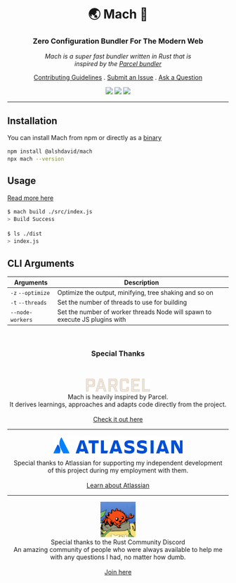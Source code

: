 <h1 align="center">🌏️ Mach 🚀</h1>

<h3 align="center">Zero Configuration Bundler For The Modern Web</h3>

<p align="center"><i>
  Mach is a super fast bundler written in Rust that is<br>
  inspired by the <a href="https://parceljs.org/">Parcel bundler</a>
</i></p>

<p align="center">
  <a href=".docs/CONTRIBUTING.md">Contributing Guidelines</a>
  .
  <a href="https://github.com/alshdavid/mach/issues">Submit an Issue</a>
  .
  <a href="https://github.com/alshdavid/mach/discussions">Ask a Question</a>
</p>

<p align="center">
  <img src="https://img.shields.io/npm/v/@alshdavid/mach">
  <img src="https://img.shields.io/npm/dm/@alshdavid/mach.svg">
  <img src="https://img.shields.io/badge/install_dependencies-0-green">
</p>

---

## Installation

You can install Mach from npm or directly as a [binary](.docs/install.md)

```bash
npm install @alshdavid/mach
npx mach --version
```

## Usage

[Read more here](.docs/usage.md)

```bash
$ mach build ./src/index.js
> Build Success

$ ls ./dist
> index.js
```

## CLI Arguments

|Arguments|Description|
|-|-|
|`-z` `--optimize`| Optimize the output, minifying, tree shaking and so on |
| `-t` `--threads` | Set the number of threads to use for building |
| `--node-workers` | Set the number of worker threads Node will spawn to execute JS plugins with |

<br>

<h3 align="center">Special Thanks</h3>
<br>

<p align="center">
  <img height="30px" src="./.docs/assets/logo-parcel.svg" />
  <br> 
  Mach is heavily inspired by Parcel.<br>
  It derives learnings, approaches and adapts code directly from the project.<br>
  <br>
  <a href="https://parceljs.org/">Check it out here</a><br>
</p>

---

<p align="center">
  <img height="50px" src="./.docs/assets/logo-atlassian.svg" />
  <br> 
  Special thanks to Atlassian for supporting my independent development<br>
  of this project during my employment with them.<br>
  <br>
  <a href="https://www.atlassian.com/">Learn about Atlassian</a><br>
</p>

---

<p align="center">
  <img height="80px" src="./.docs/assets/logo-rust-discord.png" />
  <br>
  Special thanks to the Rust Community Discord<br>
  An amazing community of people who were always available to help me<br>
  with any questions I had, no matter how dumb.<br>
  <br>
  <a href="https://github.com/rust-community-discord">Join here</a><br>
</p>
